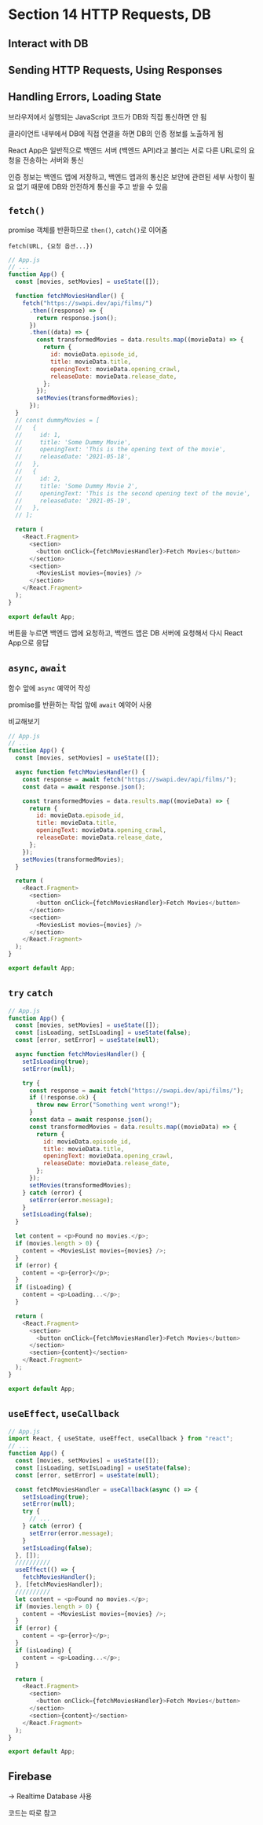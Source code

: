 # Section 14 HTTP Requests, DB



## Interact with DB

## Sending HTTP Requests, Using Responses

## Handling Errors, Loading State



브라우저에서 실행되는 JavaScript 코드가 DB와 직접 통신하면 안 됨

클라이언트 내부에서 DB에 직접 연결을 하면 DB의 인증 정보를 노출하게 됨

React App은 일반적으로 백엔드 서버 (백엔드 API)라고 불리는 서로 다른 URL로의 요청을 전송하는 서버와 통신

인증 정보는 백엔드 앱에 저장하고, 백엔드 앱과의 통신은 보안에 관련된 세부 사항이 필요 없기 때문에 DB와 안전하게 통신을 주고 받을 수 있음



## `fetch()`

promise 객체를 반환하므로 `then()`, `catch()`로 이어줌

`fetch(URL, {요청 옵션...})`

```javascript
// App.js
// ...
function App() {
  const [movies, setMovies] = useState([]);

  function fetchMoviesHandler() {
    fetch("https://swapi.dev/api/films/")
      .then((response) => {
        return response.json();
      })
      .then((data) => {
        const transformedMovies = data.results.map((movieData) => {
          return {
            id: movieData.episode_id,
            title: movieData.title,
            openingText: movieData.opening_crawl,
            releaseDate: movieData.release_date,
          };
        });
        setMovies(transformedMovies);
      });
  }
  // const dummyMovies = [
  //   {
  //     id: 1,
  //     title: 'Some Dummy Movie',
  //     openingText: 'This is the opening text of the movie',
  //     releaseDate: '2021-05-18',
  //   },
  //   {
  //     id: 2,
  //     title: 'Some Dummy Movie 2',
  //     openingText: 'This is the second opening text of the movie',
  //     releaseDate: '2021-05-19',
  //   },
  // ];

  return (
    <React.Fragment>
      <section>
        <button onClick={fetchMoviesHandler}>Fetch Movies</button>
      </section>
      <section>
        <MoviesList movies={movies} />
      </section>
    </React.Fragment>
  );
}

export default App;
```

버튼을 누르면 백엔드 앱에 요청하고, 백엔드 앱은 DB 서버에 요청해서 다시 React App으로 응답



## `async`, `await`

함수 앞에 `async` 예약어 작성

promise를 반환하는 작업 앞에 `await` 예약어 사용

비교해보기

```javascript
// App.js
// ...
function App() {
  const [movies, setMovies] = useState([]);

  async function fetchMoviesHandler() {
    const response = await fetch("https://swapi.dev/api/films/");
    const data = await response.json();

    const transformedMovies = data.results.map((movieData) => {
      return {
        id: movieData.episode_id,
        title: movieData.title,
        openingText: movieData.opening_crawl,
        releaseDate: movieData.release_date,
      };
    });
    setMovies(transformedMovies);
  }

  return (
    <React.Fragment>
      <section>
        <button onClick={fetchMoviesHandler}>Fetch Movies</button>
      </section>
      <section>
        <MoviesList movies={movies} />
      </section>
    </React.Fragment>
  );
}

export default App;
```



## `try` `catch`

```javascript
// App.js
function App() {
  const [movies, setMovies] = useState([]);
  const [isLoading, setIsLoading] = useState(false);
  const [error, setError] = useState(null);

  async function fetchMoviesHandler() {
    setIsLoading(true);
    setError(null);

    try {
      const response = await fetch("https://swapi.dev/api/films/");
      if (!response.ok) {
        throw new Error("Something went wrong!");
      }
      const data = await response.json();
      const transformedMovies = data.results.map((movieData) => {
        return {
          id: movieData.episode_id,
          title: movieData.title,
          openingText: movieData.opening_crawl,
          releaseDate: movieData.release_date,
        };
      });
      setMovies(transformedMovies);
    } catch (error) {
      setError(error.message);
    }
    setIsLoading(false);
  }

  let content = <p>Found no movies.</p>;
  if (movies.length > 0) {
    content = <MoviesList movies={movies} />;
  }
  if (error) {
    content = <p>{error}</p>;
  }
  if (isLoading) {
    content = <p>Loading...</p>;
  }

  return (
    <React.Fragment>
      <section>
        <button onClick={fetchMoviesHandler}>Fetch Movies</button>
      </section>
      <section>{content}</section>
    </React.Fragment>
  );
}

export default App;
```



## `useEffect`, `useCallback`

```javascript
// App.js
import React, { useState, useEffect, useCallback } from "react";
// ...
function App() {
  const [movies, setMovies] = useState([]);
  const [isLoading, setIsLoading] = useState(false);
  const [error, setError] = useState(null);

  const fetchMoviesHandler = useCallback(async () => {
    setIsLoading(true);
    setError(null);
    try {
      // ...
    } catch (error) {
      setError(error.message);
    }
    setIsLoading(false);
  }, []);
  //////////
  useEffect(() => {
    fetchMoviesHandler();
  }, [fetchMoviesHandler]);
  //////////
  let content = <p>Found no movies.</p>;
  if (movies.length > 0) {
    content = <MoviesList movies={movies} />;
  }
  if (error) {
    content = <p>{error}</p>;
  }
  if (isLoading) {
    content = <p>Loading...</p>;
  }

  return (
    <React.Fragment>
      <section>
        <button onClick={fetchMoviesHandler}>Fetch Movies</button>
      </section>
      <section>{content}</section>
    </React.Fragment>
  );
}

export default App;
```



## Firebase

-> Realtime Database 사용

코드는 따로 참고

